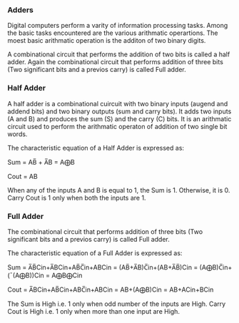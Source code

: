 ### Adders
Digital computers perform a varity of information processing tasks. Among the basic tasks encountered are the various arithmatic operartions. The moest basic arithmatic operation is the additon of two binary digits.

A combinational circuit that performs the addition of two bits is called a half adder. Again the combinational circuit that performs addition of three bits (Two significant bits and a previos carry) is called Full adder.

### Half Adder
A half adder is a combinational cuircuit with two binary inputs (augend and addend bits) and two binary outputs (sum and carry bits). It adds two inputs (A and B) and produces the sum (S) and the carry (C) bits. It is an arithmatic circuit used to perform the arithmatic operaton of addition of two single bit words.

The characteristic equation of a Half Adder is expressed as:

Sum = AB̅ + A̅B
    = A⨁B
    
Cout = AB

When any of the inputs A and B is equal to 1, the Sum is 1. Otherwise, it is 0.
Carry Cout is 1 only when both the inputs are 1.

### Full Adder

The combinational circuit that performs addition of three bits (Two significant bits and a previos carry) is called Full adder.

The characteristic equation of a Full Adder is expressed as:

Sum = A̅B̅Cin+A̅BCin+AB̅C̅in+ABCin
       = (AB̅+A̅B)C̅in+(AB+A̅B̅)Cin
       = (A⨁B)C̅in+(¯(A⨁B))Cin
       = A⨁B⨁Cin

Cout = A̅BCin+AB̅Cin+ABC̅in+ABCin
     = AB+(A⨁B)Cin
     = AB+ACin+BCin

The Sum is High i.e. 1 only when odd number of the inputs are High.
Carry Cout is High i.e. 1 only when more than one input are High.

